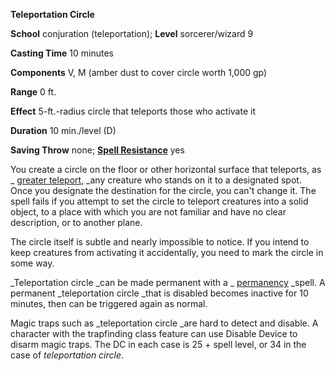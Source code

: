  **Teleportation Circle**

**School** conjuration (teleportation); **Level** sorcerer/wizard 9

**Casting Time** 10 minutes

**Components** V, M (amber dust to cover circle worth 1,000 gp)

**Range** 0 ft.

**Effect** 5-ft.-radius circle that teleports those who activate it

**Duration** 10 min./level (D)

**Saving Throw** none; **[Spell Resistance](../glossary#_spell-resistance)** yes

You create a circle on the floor or other horizontal surface that teleports, as _ [greater teleport](teleport#_teleport-greater), _any creature who stands on it to a designated spot. Once you designate the destination for the circle, you can't change it. The spell fails if you attempt to set the circle to teleport creatures into a solid object, to a place with which you are not familiar and have no clear description, or to another plane.

The circle itself is subtle and nearly impossible to notice. If you intend to keep creatures from activating it accidentally, you need to mark the circle in some way.

_Teleportation circle _can be made permanent with a _ [permanency](permanency#_permanency) _spell. A permanent _teleportation circle _that is disabled becomes inactive for 10 minutes, then can be triggered again as normal.

Magic traps such as _teleportation circle _are hard to detect and disable. A character with the trapfinding class feature can use Disable Device to disarm magic traps. The DC in each case is 25 + spell level, or 34 in the case of _teleportation circle_.

